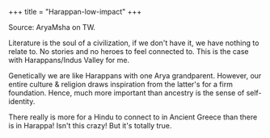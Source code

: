 +++
title = "Harappan-low-impact"
+++

Source: AryaMsha on TW.

Literature is the soul of a civilization, if we don't have it, we have nothing to relate to. No stories and no heroes to feel connected to. This is the case with Harappans/Indus Valley for me.

Genetically we are like Harappans with one Arya grandparent. However, our entire culture & religion draws inspiration from the latter's for a firm foundation. Hence, much more important than ancestry is the sense of self-identity.

There really is more for a Hindu to connect to in Ancient Greece than there is in Harappa! Isn't this crazy! But it's totally true.